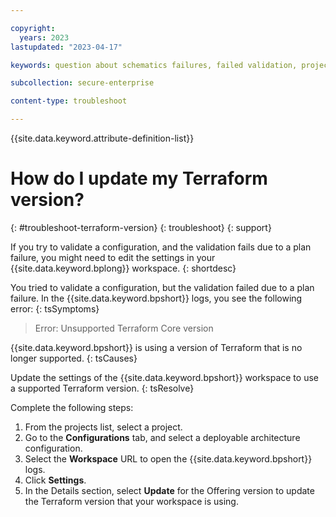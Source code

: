 ```yaml
---

copyright:
  years: 2023
lastupdated: "2023-04-17"

keywords: question about schematics failures, failed validation, project failure, terraform version, terraform run time version

subcollection: secure-enterprise

content-type: troubleshoot

---
```


{{site.data.keyword.attribute-definition-list}}

# How do I update my Terraform version?
{: #troubleshoot-terraform-version}
{: troubleshoot}
{: support}

If you try to validate a configuration, and the validation fails due to a plan failure, you might need to edit the settings in your {{site.data.keyword.bplong}} workspace.
{: shortdesc}

You tried to validate a configuration, but the validation failed due to a plan failure. In the {{site.data.keyword.bpshort}} logs, you see the following error:
{: tsSymptoms}

> Error: Unsupported Terraform Core version

{{site.data.keyword.bpshort}} is using a version of Terraform that is no longer supported.
{: tsCauses}

Update the settings of the {{site.data.keyword.bpshort}} workspace to use a supported Terraform version.
{: tsResolve}

Complete the following steps:

1. From the projects list, select a project.
1. Go to the **Configurations** tab, and select a deployable architecture configuration.
1. Select the **Workspace** URL to open the {{site.data.keyword.bpshort}} logs.
1. Click **Settings**.
1. In the Details section, select **Update** for the Offering version to update the Terraform version that your workspace is using.
